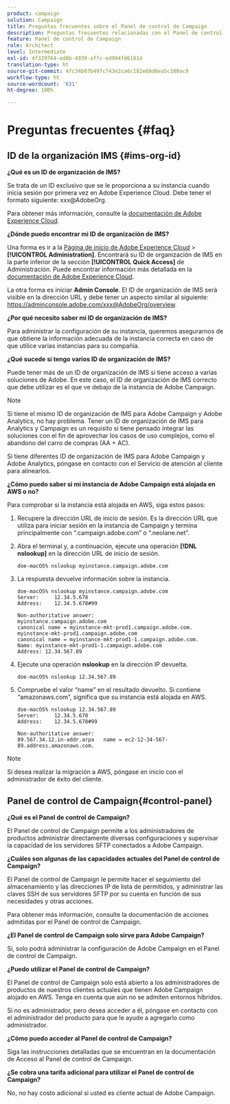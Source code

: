 ```yaml
---
product: campaign
solution: Campaign
title: Preguntas frecuentes sobre el Panel de control de Campaign
description: Preguntas frecuentes relacionadas con el Panel de control de Campaign
feature: Panel de control de Campaign
role: Architect
level: Intermediate
exl-id: 4f329764-ed8b-4939-affc-ed994fd6101d
translation-type: ht
source-git-commit: 4fc34b07b497c743e2ca6c182e68d6ea5c180ac9
workflow-type: ht
source-wordcount: '631'
ht-degree: 100%

---
```


# Preguntas frecuentes {#faq}

## ID de la organización IMS {#ims-org-id}

**¿Qué es un ID de organización de IMS?**

Se trata de un ID exclusivo que se le proporciona a su instancia cuando inicia sesión por primera vez en Adobe Experience Cloud. Debe tener el formato siguiente: xxx@AdobeOrg.

Para obtener más información, consulte la [documentación de Adobe Experience Cloud](https://marketing.adobe.com/resources/help/es_ES/mcloud/organizations.html).

**¿Dónde puedo encontrar mi ID de organización de IMS?**

Una forma es ir a la [Página de inicio de Adobe Experience Cloud](https://experiencecloud.adobe.com/) > **[!UICONTROL Administration]**. Encontrará su ID de organización de IMS en la parte inferior de la sección **[!UICONTROL Quick Access]** de Administración. Puede encontrar información más detallada en la [documentación de Adobe Experience Cloud](https://marketing.adobe.com/resources/help/es_ES/mcloud/organizations.html).

La otra forma es iniciar **Admin Console**. El ID de organización de IMS será visible en la dirección URL y debe tener un aspecto similar al siguiente: https://adminconsole.adobe.com/xxx@AdobeOrg/overview.

**¿Por qué necesito saber mi ID de organización de IMS?**

Para administrar la configuración de su instancia, queremos asegurarnos de que obtiene la información adecuada de la instancia correcta en caso de que utilice varias instancias para su compañía.

**¿Qué sucede si tengo varios ID de organización de IMS?**

Puede tener más de un ID de organización de IMS si tiene acceso a varias soluciones de Adobe. En este caso, el ID de organización de IMS correcto que debe utilizar es el que ve debajo de la instancia de Adobe Campaign.

>[!NOTE]
>
>Si tiene el mismo ID de organización de IMS para Adobe Campaign y Adobe Analytics, no hay problema. Tener un ID de organización de IMS para Analytics y Campaign es un requisito si tiene pensado integrar las soluciones con el fin de aprovechar los casos de uso complejos, como el abandono del carro de compras (AA + AC).
>
>Si tiene diferentes ID de organización de IMS para Adobe Campaign y Adobe Analytics, póngase en contacto con el Servicio de atención al cliente para alinearlos.

**¿Cómo puedo saber si mi instancia de Adobe Campaign está alojada en AWS o no?**

Para comprobar si la instancia está alojada en AWS, siga estos pasos:

1. Recupere la dirección URL de inicio de sesión. Es la dirección URL que utiliza para iniciar sesión en la instancia de Campaign y termina principalmente con “.campaign.adobe.com” o “.neolane.net”.
1. Abra el terminal y, a continuación, ejecute una operación **[!DNL nslookup]** en la dirección URL de inicio de sesión.

   `doe-macOS% nslookup myinstance.campaign.adobe.com`

1. La respuesta devuelve información sobre la instancia.

   ```
   doe-macOS% nslookup myinstance.campaign.adobe.com
   Server:     12.34.5.678
   Address:    12.34.5.678#99
   
   Non-authoritative answer:
   myinstance.campaign.adobe.com
   canonical name = myinstance-mkt-prod1.campaign.adobe.com.
   myinstance-mkt-prod1.campaign.adobe.com
   canonical name = myinstance-mkt-prod1-1.campaign.adobe.com.
   Name: myinstance-mkt-prod1-1.campaign.adobe.com
   Address: 12.34.567.89
   ```

1. Ejecute una operación **nslookup** en la dirección IP devuelta.

   `doe-macOS% nslookup 12.34.567.89`

1. Compruebe el valor “name” en el resultado devuelto. Si contiene “amazonaws.com”, significa que su instancia está alojada en AWS.

   ```
   doe-macOS% nslookup 12.34.567.89
   Server:     12.34.5.678
   Address:    12.34.5.678#99
   
   Non-authoritative answer:
   89.567.34.12.in-addr.arpa   name = ec2-12-34-567-89.address.amazonaws.com.
   ```

>[!NOTE]
>
>Si desea realizar la migración a AWS, póngase en inicio con el administrador de éxito del cliente.

## Panel de control de Campaign{#control-panel}

**¿Qué es el Panel de control de Campaign?**

El Panel de control de Campaign permite a los administradores de productos administrar directamente diversas configuraciones y supervisar la capacidad de los servidores SFTP conectados a Adobe Campaign.

**¿Cuáles son algunas de las capacidades actuales del Panel de control de Campaign?**

El Panel de control de Campaign le permite hacer el seguimiento del almacenamiento y las direcciones IP de lista de permitidos, y administrar las claves SSH de sus servidores SFTP por su cuenta en función de sus necesidades y otras acciones.

Para obtener más información, consulte la documentación de acciones admitidas por el Panel de control de Campaign.

**¿El Panel de control de Campaign solo sirve para Adobe Campaign?**

Sí, solo podrá administrar la configuración de Adobe Campaign en el Panel de control de Campaign.

**¿Puedo utilizar el Panel de control de Campaign?**

El Panel de control de Campaign solo está abierto a los administradores de productos de nuestros clientes actuales que tienen Adobe Campaign alojado en AWS. Tenga en cuenta que aún no se admiten entornos híbridos.

Si no es administrador, pero desea acceder a él, póngase en contacto con el administrador del producto para que le ayude a agregarlo como administrador.

**¿Cómo puedo acceder al Panel de control de Campaign?**

Siga las instrucciones detalladas que se encuentran en la documentación de Acceso al Panel de control de Campaign.

**¿Se cobra una tarifa adicional para utilizar el Panel de control de Campaign?**

No, no hay costo adicional si usted es cliente actual de Adobe Campaign.
